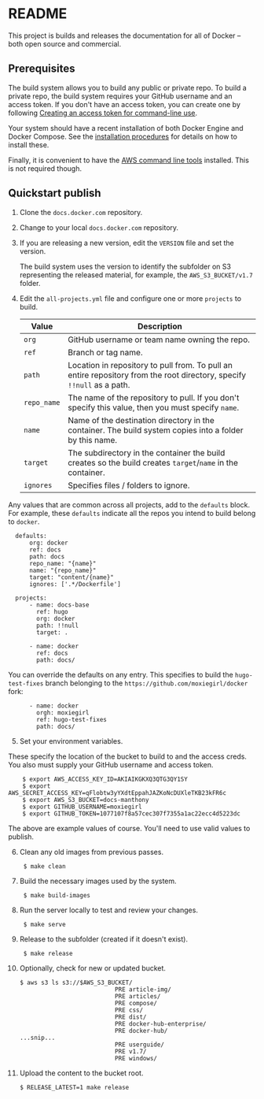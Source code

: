 # README 

This project is builds and releases the documentation for all of Docker &ndash; both open source and commercial. 

## Prerequisites
  
 The build system allows you to build any public or private repo. To build a
 private repo, the build system requires your GitHub username and an access
 token. If you don't have an access token, you can create one by following
 [Creating an access token for command-line
 use](https://help.github.com/articles/creating-an-access-token-for-command-line-use/).
   
 Your system should have a recent installation of both Docker Engine and Docker
 Compose.  See the [installation procedures](http://docs.docker.com/) for
 details on how to install these.
 
 Finally, it is convenient to have the [AWS command line
 tools](http://aws.amazon.com/cli/) installed. This is not required though.

## Quickstart publish 

1. Clone the `docs.docker.com` repository.
    
2. Change to your local `docs.docker.com` repository.

3. If you are releasing a new version, edit the `VERSION` file and set the version.
  
    The build system uses the version to identify the subfolder on S3 representing the released material, for example, the `AWS_S3_BUCKET/v1.7` folder.
    
4. Edit the `all-projects.yml` file and configure one or more `projects` to build.

    | Value       | Description                                                                                                             |
    |-------------|-------------------------------------------------------------------------------------------------------------------------|
    | `org`       | GitHub username or team name owning the repo.                                                                                           |
    | `ref`       | Branch or tag name.                                                                                                     |
    | `path`      | Location in repository to pull from.  To pull an entire repository from the root directory, specify `!!null` as a path. |
    | `repo_name` | The name of the repository to pull. If you don't specify this value, then you must specify `name`.                      |
    | `name`      | Name of the destination directory in the container. The build system copies into a folder by this name.                 |
    | `target`    | The subdirectory in the container the build creates so the build creates `target`/`name` in the container.              |
    | `ignores`   | Specifies files / folders to ignore.                                                                                    |

  Any values that are common across all projects, add to the `defaults` block.
  For example, these `defaults` indicate all the repos you intend to build
  belong to `docker`.
  
      defaults:
          org: docker
          ref: docs
          path: docs
          repo_name: "{name}"
          name: "{repo_name}"
          target: "content/{name}"
          ignores: ['.*/Dockerfile']

      projects:
          - name: docs-base
            ref: hugo
            org: docker
            path: !!null
            target: .

          - name: docker
            ref: docs
            path: docs/

  You can override the defaults on any entry. This specifies to build the
  `hugo-test-fixes` branch belonging to the `https://github.com/moxiegirl/docker`
  fork:
  
          - name: docker
            orgh: moxiegirl
            ref: hugo-test-fixes
            path: docs/
            
5. Set your environment variables.

  These specify the location of the bucket to build to and the access creds. You
  also must supply your GitHub username and access token.

        $ export AWS_ACCESS_KEY_ID=AKIAIKGKXQ3QTG3QY1SY
        $ export AWS_SECRET_ACCESS_KEY=qFlobtw3yYXdtEppahJAZKoNcDUXleTKB23kFR6c
        $ export AWS_S3_BUCKET=docs-manthony
        $ export GITHUB_USERNAME=moxiegirl
        $ export GITHUB_TOKEN=1077107f8a57cec307f7355a1ac22ecc4d5223dc
    
  The above are example values of course. You'll need to use valid values to publish.  
    
6. Clean any old images from previous passes.

        $ make clean

7. Build the necessary images used by the system.

        $ make build-images

8. Run the server locally to test and review your changes.

        $ make serve

9. Release to the subfolder (created if it doesn't exist).

        $ make release     
        
10. Optionally, check for new or updated bucket.

        $ aws s3 ls s3://$AWS_S3_BUCKET/
                                   PRE article-img/
                                   PRE articles/
                                   PRE compose/
                                   PRE css/
                                   PRE dist/
                                   PRE docker-hub-enterprise/
                                   PRE docker-hub/
        ...snip...
                                   PRE userguide/
                                   PRE v1.7/
                                   PRE windows/

11. Upload the content to the bucket root.

        $ RELEASE_LATEST=1 make release 



